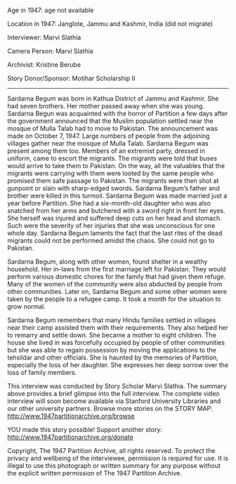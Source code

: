 Age in 1947: age not available

Location in 1947: Janglote, Jammu and Kashmir, India (did not migrate)

Interviewer: Marvi Slathia

Camera Person: Marvi Slathia

Archivist: Kristine Berube

Story Donor/Sponsor: Motihar Scholarship II

-------------------------------------------

Sardarna Begum was born in Kathua District of Jammu and Kashmir. She had seven brothers. Her mother passed away when she was young. Sardarna Begun was acquainted with the horror of Partition a few days after the government announced that the Muslim population settled near the mosque of Mulla Talab had to move to Pakistan. The announcement was made on October 7, 1947. Large numbers of people from the adjoining villages gather near the mosque of Mulla Talab. Sardarna Begum was present among them too. Members of an extremist party, dressed in uniform, came to escort the migrants. The migrants were told that buses would arrive to take them to Pakistan. On the way, all the valuables that the migrants were carrying with them were looted by the same people who promised them safe passage to Pakistan. The migrants were then shot at gunpoint or slain with sharp-edged swords. Sardarna Begum’s father and brother were killed in this turmoil. Sardarna Begum was made married just a year before Partition. She had a six-month-old daughter who was also snatched from her arms and butchered with a sword right in front her eyes. She herself was injured and suffered deep cuts on her head and stomach. Such were the severity of her injuries that she was unconscious for one whole day. Sardarna Begum laments the fact that the last rites of the dead migrants could not be performed amidst the chaos. She could not go to Pakistan.

Sardarna Begum, along with other women, found shelter in a wealthy household. Her in-laws from the first marriage left for Pakistan. They would perform various domestic chores for the family that had given them refuge. Many of the women of the community were also abducted by people from other communities. Later on, Sardarna Begum and some other women were taken by the people to a refugee camp. It took a month for the situation to grow normal.

Sardarna Begum remembers that many Hindu families settled in villages near their camp assisted them with their requirements. They also helped her to remarry and settle down. She became a mother to eight children. The house she lived in was forcefully occupied by people of other communities but she was able to regain possession by moving the applications to the tehsildar and other officials. She is haunted by the memories of Partition, especially the loss of her daughter. She expresses her deep sorrow over the loss of family members.

This interview was conducted by Story Scholar Marvi Slathia. The summary above provides a brief glimpse into the full interview. The complete video interview will soon become available via Stanford University Libraries and our other university partners. Browse more stories on the STORY MAP: http://www.1947partitionarchive.org/browse

YOU made this story possible! Support another story: http://www.1947partitionarchive.org/donate

Copyright, The 1947 Partition Archive, all rights reserved. To protect the privacy and wellbeing of the interviewee, permission is required for use. It is illegal to use this photograph or written summary for any purpose without the explicit written permission of The 1947 Partition Archive.
